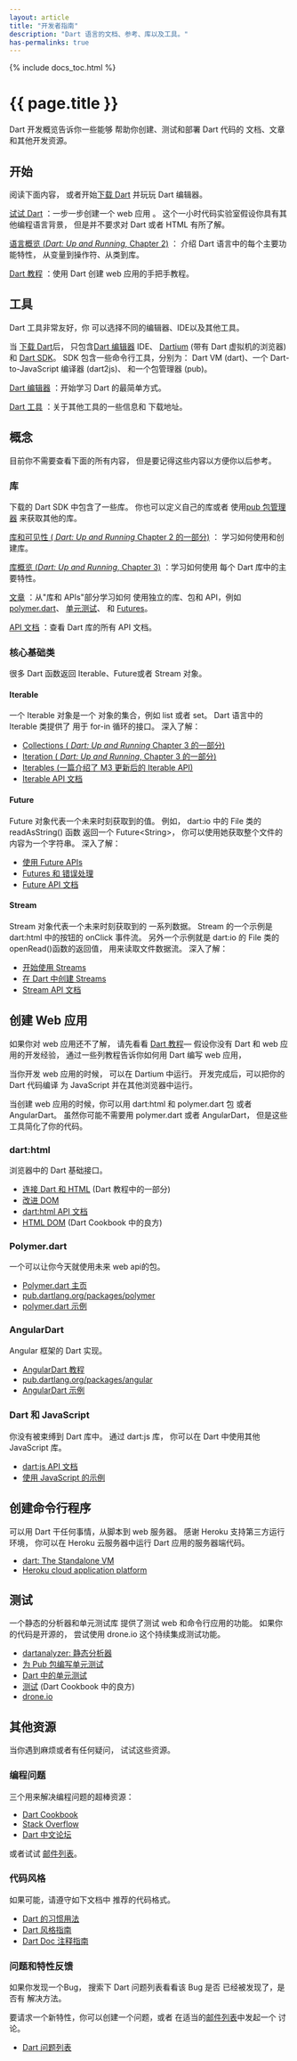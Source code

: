 ```yaml
---
layout: article
title: "开发者指南"
description: "Dart 语言的文档、参考、库以及工具。"
has-permalinks: true
---
```


{% include docs_toc.html %}

# {{ page.title }}

Dart 开发概览告诉你一些能够
帮助你创建、测试和部署 Dart 代码的
文档、文章和其他开发资源。

## 开始

阅读下面内容，
或者开始[下载 Dart](/#get-started)
并玩玩 Dart 编辑器。

[试试 Dart](/codelabs/darrrt/)
：一步一步创建一个 web 应用 。
这个一小时代码实验室假设你具有其他编程语言背景，
但是并不要求对 Dart 或者 HTML 有所了解。

[语言概览 (_Dart: Up and Running_, Chapter 2)](/docs/dart-up-and-running/contents/ch02.html)
： 介绍 Dart 语言中的每个主要功能特性，
从变量到操作符、从类到库。

[Dart 教程](/docs/tutorials/)
：使用 Dart 创建 web 应用的手把手教程。

## 工具

Dart 工具非常友好，你
可以选择不同的编辑器、IDE以及其他工具。


当 [下载 Dart](/#get-started)后，
只包含[Dart 编辑器](/tools/editor/) IDE、
[Dartium](/tools/dartium/) (带有 Dart 虚拟机的浏览器)
和 [Dart SDK](/tools/sdk/)。
SDK 包含一些命令行工具，分别为：
 Dart VM (dart)、一个 Dart-to-JavaScript 编译器 (dart2js)、
 和一个包管理器 (pub)。

[Dart 编辑器](/tools/editor/)
：开始学习 Dart 的最简单方式。

[Dart 工具](/tools/)
：关于其他工具的一些信息和
下载地址。


## 概念

目前你不需要查看下面的所有内容，
但是要记得这些内容以方便你以后参考。


### 库

下载的 Dart SDK 中包含了一些库。
你也可以定义自己的库或者
使用[pub 包管理器](http://pub.dartlang.org)
来获取其他的库。

[库和可见性 ( _Dart: Up and Running_  Chapter 2 的一部分)](/docs/dart-up-and-running/contents/ch02.html#libraries)
： 学习如何使用和创建库。 

[库概览 (_Dart: Up and Running_, Chapter 3)](/docs/dart-up-and-running/contents/ch03.html)
：学习如何使用 每个 Dart 库中的主要特性。

[文章](/articles/)
：从"库和 APIs"部分学习如何
使用独立的库、包和 API，例如
[polymer.dart](/polymer-dart/)、
[单元测试](/articles/dart-unit-tests/)、
和 [Futures](/articles/using-future-based-apis/)。

[API 文档](http://api.dartlang.org)
：查看 Dart 库的所有 API 文档。


### 核心基础类

很多 Dart 函数返回 Iterable、Future或者 Stream 对象。


#### Iterable

一个 Iterable 对象是一个 对象的集合，例如
list 或者 set。
Dart 语言中的 Iterable 类提供了
用于 for-in 循环的接口。
深入了解：

* [Collections ( _Dart: Up and Running_ Chapter 3 的一部分)](/docs/dart-up-and-running/contents/ch03.html#ch03-collections)
* [Iteration ( _Dart: Up and Running_, Chapter 3 的一部分)](/docs/dart-up-and-running/contents/ch03.html#ch03-iteration)
* [Iterables (一篇介绍了  M3 更新后的 Iterable API)](/articles/m3-whats-new/iterables.html)
* [Iterable API 文档](http://api.dartlang.org/dart_core/Iterable.html)


#### Future

Future 对象代表一个未来时刻获取到的值。
例如， dart:io 中的 File 类的 readAsString() 函数
返回一个 Future&lt;String>，
你可以使用她获取整个文件的内容为一个字符串。
深入了解：

* [使用 Future APIs](/articles/using-future-based-apis/)
* [Futures 和 错误处理](/articles/futures-and-error-handling/)
* [Future API 文档](http://api.dartlang.org/dart_async/Future.html)


#### Stream

Stream 对象代表一个未来时刻获取到的
一系列数据。
Stream 的一个示例是
 dart:html 中的按钮的 onClick 事件流。
 另外一个示例就是 dart:io 的 File 类的 openRead()函数的返回值，
 用来读取文件数据流。
深入了解：

* [开始使用 Streams](/articles/creating-streams/)
* [在 Dart 中创建 Streams](/articles/feet-wet-streams/)
* [Stream API 文档](http://api.dartlang.org/dart_async/Stream.html)


## 创建 Web 应用

如果你对 web 应用还不了解，
请先看看 <a href="/docs/tutorials/">Dart 教程</a>&mdash;
假设你没有 Dart 和 web 应用的开发经验，
通过一些列教程告诉你如何用 Dart 编写 web 应用，

当你开发 web 应用的时候，
可以在 Dartium 中运行。
开发完成后，可以把你的 Dart 代码编译
为 JavaScript 并在其他浏览器中运行。

当创建 web 应用的时候，你可以用
dart:html 和 polymer.dart 包
或者 AngularDart。
虽然你可能不需要用 polymer.dart 或者 AngularDart，
但是这些工具简化了你的代码。


### dart:html

浏览器中的 Dart 基础接口。

* [连接 Dart 和 HTML](/docs/tutorials/connect-dart-html/)
  (Dart 教程中的一部分)
* [改进 DOM](/articles/improving-the-dom/)
* [dart:html API 文档](http://api.dartlang.org/dart_html.html)
* [HTML DOM](/docs/cookbook/#html-dom)
  (Dart Cookbook 中的良方)

### Polymer.dart

一个可以让你今天就使用未来 web api的包。

* [Polymer.dart 主页](/polymer-dart/)
* [pub.dartlang.org/packages/polymer](http://pub.dartlang.org/packages/polymer)
* [polymer.dart 示例](/samples/#polymer_dart)

### AngularDart

Angular 框架的 Dart 实现。

* [AngularDart 教程](https://github.com/angular/angular.dart.tutorial/wiki)
* [pub.dartlang.org/packages/angular](http://pub.dartlang.org/packages/angular)
* [AngularDart 示例](/samples/#angular_dart)

### Dart 和 JavaScript

你没有被束缚到 Dart 库中。
通过 dart:js 库，
你可以在 Dart 中使用其他 JavaScript 库。

* [dart:js API 文档](http://api.dartlang.org/dart_js.html)
* [使用 JavaScript 的示例](/samples/#using_javascript_from_dart)


## 创建命令行程序

可以用 Dart 干任何事情，从脚本到 web 服务器。
感谢 Heroku 支持第三方运行环境，
你可以在 Heroku 云服务器中运行 Dart 应用的服务器端代码。

* [dart: The Standalone VM](/docs/dart-up-and-running/contents/ch04-tools-dart-vm.html)
* [Heroku cloud application platform](http://www.heroku.com) 

## 测试

一个静态的分析器和单元测试库
提供了测试 web 和命令行应用的功能。
如果你的代码是开源的，
尝试使用 drone.io 这个持续集成测试功能。

* [dartanalyzer: 静态分析器](/docs/dart-up-and-running/contents/ch04-tools-dart_analyzer.html)
* [为 Pub 包编写单元测试](/articles/writing-unit-tests-for-pub-packages/)
* [Dart 中的单元测试](/articles/dart-unit-tests/)
* [测试](/docs/cookbook/#testing)
  (Dart Cookbook 中的良方)
* [drone.io](http://drone.io)

## 其他资源

当你遇到麻烦或者有任何疑问，
试试这些资源。


### 编程问题

三个用来解决编程问题的超棒资源：

* [Dart Cookbook](/docs/cookbook/)
* [Stack Overflow](http://stackoverflow.com/questions/tagged/dart)
* [Dart 中文论坛](http://bbs.dartlang.cc)

或者试试 <a href="/support/">邮件列表</a>。


### 代码风格

如果可能，请遵守如下文档中
推荐的代码格式。

* [Dart 的习惯用法](/articles/idiomatic-dart/)
* [Dart 风格指南](/articles/style-guide/)
* [Dart Doc 注释指南](/articles/doc-comment-guidelines/)

### 问题和特性反馈

如果你发现一个Bug，
搜索下 Dart 问题列表看看该 Bug 是否
已经被发现了，是否有
解决方法。

要请求一个新特性，你可以创建一个问题，或者
在适当的[邮件列表](/support/)中发起一个
讨论。

* [Dart 问题列表](http://code.google.com/p/dart/issues/list)


